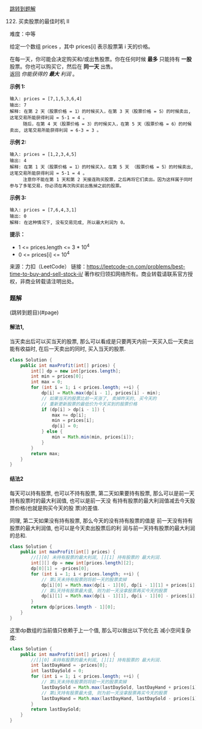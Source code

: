 [跳转到题解](#题解)

122. 买卖股票的最佳时机 II

难度：中等

给定一个数组 prices ，其中 prices[i] 表示股票第 i 天的价格。

在每一天，你可能会决定购买和/或出售股票。你在任何时候 **最多** 只能持有 **一股** 股票。你也可以购买它，然后在 **同一天** 出售。<br>
返回 <em>你能获得的 **最大** 利润</em> 。



**示例 1:**

```
输入: prices = [7,1,5,3,6,4]
输出: 7
解释: 在第 2 天（股票价格 = 1）的时候买入，在第 3 天（股票价格 = 5）的时候卖出, 这笔交易所能获得利润 = 5-1 = 4 。
     随后，在第 4 天（股票价格 = 3）的时候买入，在第 5 天（股票价格 = 6）的时候卖出, 这笔交易所能获得利润 = 6-3 = 3 。

```


**示例 2:**

```
输入: prices = [1,2,3,4,5]
输出: 4
解释: 在第 1 天（股票价格 = 1）的时候买入，在第 5 天 （股票价格 = 5）的时候卖出, 这笔交易所能获得利润 = 5-1 = 4 。
     注意你不能在第 1 天和第 2 天接连购买股票，之后再将它们卖出。因为这样属于同时参与了多笔交易，你必须在再次购买前出售掉之前的股票。

```


**示例 3:**

```
输入: prices = [7,6,4,3,1]
输出: 0
解释: 在这种情况下, 没有交易完成, 所以最大利润为 0。
```




**提示：**

- 1 <= prices.length <= 3 * 10<sup>4</sup>
- 0 <= prices[i] <= 10<sup>4</sup>


来源：力扣（LeetCode）
链接：https://leetcode-cn.com/problems/best-time-to-buy-and-sell-stock-ii/
著作权归领扣网络所有。商业转载请联系官方授权，非商业转载请注明出处。


### 题解

(跳转到题目)(#page)

#### 解法1,

当天卖出后可以买当天的股票, 那么可以看成是只要两天内前一天买入后一天卖出能有收益时,
在后一天卖出的同时, 买入当天的股票.

```java
class Solution {
    public int maxProfit(int[] prices) {
        int[] dp = new int[prices.length];
        int min = prices[0];
        int max = 0;
        for (int i = 1; i < prices.length; ++i) {
            dp[i] = Math.max(dp[i - 1], prices[i] - min);
            // 如果当天的股票比前一天涨了, 卖掉昨天的, 买今天的
            // 重新更新股票的最低价为今天买到的股票价格
            if (dp[i] > dp[i - 1]) {
                max += dp[i];
                min = prices[i];
                dp[i] = 0;
            } else {
                min = Math.min(min, prices[i]);
            }
        }
        return max;
    }
}
```

#### 结法2

每天可以持有股票, 也可以不持有股票, 第二天如果要持有股票,
那么可以是前一天持有股票时的最大利润值, 也可以是前一天没
有持有股票的最大利润值减去今天股票价格(也就是购买今天的股
票)的差值.

同理, 第二天如果没有持有股票, 那么今天的没有持有股票的值是
前一天没有持有股票的最大利润值, 也可以是今天卖出股票后的利
润与前一天持有股票的最大利润的总和.

```java
class Solution {
    public int maxProfit(int[] prices) {
        //[][0] 未持有股票的最大利润, [][1] 持有股票的 最大利润.
        int[][] dp = new int[prices.length][2];
        dp[0][1] = -prices[0];
        for (int i = 1; i < prices.length; ++i) {
            // 第i天未持有股票则将前一天的股票卖掉
            dp[i][0] = Math.max(dp[i - 1][0], dp[i - 1][1] + prices[i]);
            // 第i天持有股票最大值, 则为前一天没拿股票再买今天的股票
            dp[i][1] = Math.max(dp[i - 1][1], dp[i - 1][0] - prices[i]);
        }
        return dp[prices.length - 1][0];
    }
}
```

这里dp数组的当前值只依赖于上一个值, 那么可以做出以下优化去
减小空间复杂度:

```java
class Solution {
    public int maxProfit(int[] prices) {
        //[][0] 未持有股票的最大利润, [][1] 持有股票的 最大利润.
        int lastDayHand = -prices[0];
        int lastDaySold = 0;
        for (int i = 1; i < prices.length; ++i) {
            // 第i天未持有股票则将前一天的股票卖掉
            lastDaySold = Math.max(lastDaySold, lastDayHand + prices[i]);
            // 第i天持有股票最大值, 则为前一天没拿股票再买今天的股票
            lastDayHand = Math.max(lastDayHand, lastDaySold - prices[i]);
        }
        return lastDaySold;
    }
}
```
